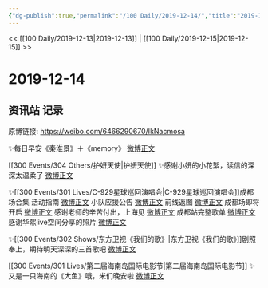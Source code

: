 ```yaml
---
{"dg-publish":true,"permalink":"/100 Daily/2019-12-14/","title":"2019-12-14","created":"2023-03-31T10:18:00.570+08:00","updated":"2023-03-31T10:18:45.078+08:00"}
---
```



<< [[100 Daily/2019-12-13\|2019-12-13]] | [[100 Daily/2019-12-15\|2019-12-15]] >>

# 2019-12-14

## 资讯站 记录

原博链接: https://weibo.com/6466290670/IkNacmosa

✨每日早安《秦淮景》＋《memory》 [微博正文](https://m.weibo.cn/6466290670/4449318343488642)

[[300 Events/304 Others/护妍天使\|护妍天使]]
✨感谢小妍的小花絮，读信的深深太温柔了 [微博正文](https://m.weibo.cn/6466290670/4449338719504779)

✨[[300 Events/301 Lives/C-929星球巡回演唱会\|C-929星球巡回演唱会]]成都场合集
活动指南 [微博正文](https://m.weibo.cn/6466290670/4449385348086116)
小队应援公告 [微博正文](https://m.weibo.cn/6466290670/4449419363404198)
前线返图 [微博正文](https://m.weibo.cn/6466290670/4449469414763374)
成都场即将开启 [微博正文](https://m.weibo.cn/6466290670/4449477819621446)
感谢老师的辛苦付出，上海见 [微博正文](https://m.weibo.cn/6466290670/4449525320439496)
成都站完整歌单 [微博正文](https://m.weibo.cn/6466290670/4449528276665296)
感谢华熙live空间分享的照片 [微博正文](https://m.weibo.cn/6466290670/4449533465341890)

✨[[300 Events/302 Shows/东方卫视《我们的歌》\|东方卫视《我们的歌》]]剧照奉上，期待明天深深的三首歌吧 [微博正文](https://m.weibo.cn/6466290670/4449462879842470)

[[300 Events/301 Lives/第二届海南岛国际电影节\|第二届海南岛国际电影节]]
✨又是一只海南的《大鱼》哦，米们晚安啦 [微博正文](https://m.weibo.cn/6466290670/4449524761853738)
